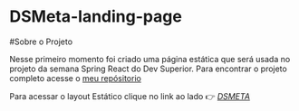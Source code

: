 # DSMeta-landing-page

#Sobre o Projeto

Nesse primeiro momento foi criado uma página estática que será usada no projeto da semana Spring React do Dev Superior. Para encontrar o projeto completo acesse o <a href="https://github.com/Mathaql/DSMeta">meu repósitorio</a>

Para acessar o layout Estático clique no link ao lado 👉 <span><i><a href="https://dsm-eta-landing-page.vercel.app/">DSMETA</a></i></span>
